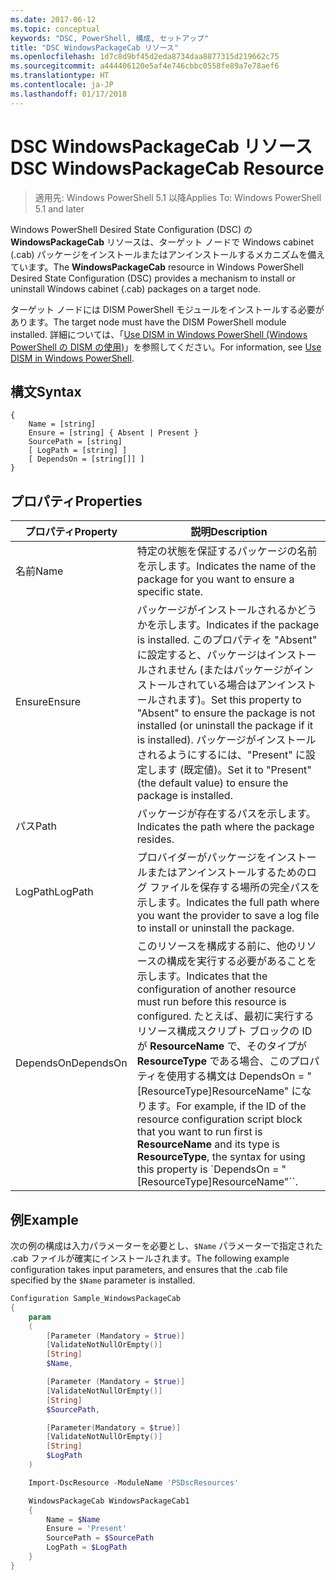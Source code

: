 ```yaml
---
ms.date: 2017-06-12
ms.topic: conceptual
keywords: "DSC, PowerShell, 構成, セットアップ"
title: "DSC WindowsPackageCab リソース"
ms.openlocfilehash: 1d7c8d9bf45d2eda8734daa8877315d219662c75
ms.sourcegitcommit: a444406120e5af4e746cbbc0558fe89a7e78aef6
ms.translationtype: HT
ms.contentlocale: ja-JP
ms.lasthandoff: 01/17/2018
---
```

# <a name="dsc-windowspackagecab-resource"></a><span data-ttu-id="8150d-103">DSC WindowsPackageCab リソース</span><span class="sxs-lookup"><span data-stu-id="8150d-103">DSC WindowsPackageCab Resource</span></span>

> <span data-ttu-id="8150d-104">適用先: Windows PowerShell 5.1 以降</span><span class="sxs-lookup"><span data-stu-id="8150d-104">Applies To: Windows PowerShell 5.1 and later</span></span>

<span data-ttu-id="8150d-105">Windows PowerShell Desired State Configuration (DSC) の **WindowsPackageCab** リソースは、ターゲット ノードで Windows cabinet (.cab) パッケージをインストールまたはアンインストールするメカニズムを備えています。</span><span class="sxs-lookup"><span data-stu-id="8150d-105">The **WindowsPackageCab** resource in Windows PowerShell Desired State Configuration (DSC) provides a mechanism to install or uninstall Windows cabinet (.cab) packages on a target node.</span></span>

<span data-ttu-id="8150d-106">ターゲット ノードには DISM PowerShell モジュールをインストールする必要があります。</span><span class="sxs-lookup"><span data-stu-id="8150d-106">The target node must have the DISM PowerShell module installed.</span></span> <span data-ttu-id="8150d-107">詳細については、「[Use DISM in Windows PowerShell (Windows PowerShell の DISM の使用)](https://msdn.microsoft.com/en-us/windows/hardware/commercialize/manufacture/desktop/use-dism-in-windows-powershell-s14)」を参照してください。</span><span class="sxs-lookup"><span data-stu-id="8150d-107">For information, see [Use DISM in Windows PowerShell](https://msdn.microsoft.com/en-us/windows/hardware/commercialize/manufacture/desktop/use-dism-in-windows-powershell-s14).</span></span> 


## <a name="syntax"></a><span data-ttu-id="8150d-108">構文</span><span class="sxs-lookup"><span data-stu-id="8150d-108">Syntax</span></span>

```
{
    Name = [string]
    Ensure = [string] { Absent | Present }
    SourcePath = [string]
    [ LogPath = [string] ]
    [ DependsOn = [string[]] ]
}
```

## <a name="properties"></a><span data-ttu-id="8150d-109">プロパティ</span><span class="sxs-lookup"><span data-stu-id="8150d-109">Properties</span></span>

|  <span data-ttu-id="8150d-110">プロパティ</span><span class="sxs-lookup"><span data-stu-id="8150d-110">Property</span></span>  |  <span data-ttu-id="8150d-111">説明</span><span class="sxs-lookup"><span data-stu-id="8150d-111">Description</span></span>   | 
|---|---| 
| <span data-ttu-id="8150d-112">名前</span><span class="sxs-lookup"><span data-stu-id="8150d-112">Name</span></span>| <span data-ttu-id="8150d-113">特定の状態を保証するパッケージの名前を示します。</span><span class="sxs-lookup"><span data-stu-id="8150d-113">Indicates the name of the package for you want to ensure a specific state.</span></span>| 
| <span data-ttu-id="8150d-114">Ensure</span><span class="sxs-lookup"><span data-stu-id="8150d-114">Ensure</span></span>| <span data-ttu-id="8150d-115">パッケージがインストールされるかどうかを示します。</span><span class="sxs-lookup"><span data-stu-id="8150d-115">Indicates if the package is installed.</span></span> <span data-ttu-id="8150d-116">このプロパティを "Absent" に設定すると、パッケージはインストールされません (またはパッケージがインストールされている場合はアンインストールされます)。</span><span class="sxs-lookup"><span data-stu-id="8150d-116">Set this property to "Absent" to ensure the package is not installed (or uninstall the package if it is installed).</span></span> <span data-ttu-id="8150d-117">パッケージがインストールされるようにするには、"Present" に設定します (既定値)。</span><span class="sxs-lookup"><span data-stu-id="8150d-117">Set it to "Present" (the default value) to ensure the package is installed.</span></span>|
| <span data-ttu-id="8150d-118">パス</span><span class="sxs-lookup"><span data-stu-id="8150d-118">Path</span></span>| <span data-ttu-id="8150d-119">パッケージが存在するパスを示します。</span><span class="sxs-lookup"><span data-stu-id="8150d-119">Indicates the path where the package resides.</span></span>| 
| <span data-ttu-id="8150d-120">LogPath</span><span class="sxs-lookup"><span data-stu-id="8150d-120">LogPath</span></span>| <span data-ttu-id="8150d-121">プロバイダーがパッケージをインストールまたはアンインストールするためのログ ファイルを保存する場所の完全パスを示します。</span><span class="sxs-lookup"><span data-stu-id="8150d-121">Indicates the full path where you want the provider to save a log file to install or uninstall the package.</span></span>| 
| <span data-ttu-id="8150d-122">DependsOn</span><span class="sxs-lookup"><span data-stu-id="8150d-122">DependsOn</span></span> | <span data-ttu-id="8150d-123">このリソースを構成する前に、他のリソースの構成を実行する必要があることを示します。</span><span class="sxs-lookup"><span data-stu-id="8150d-123">Indicates that the configuration of another resource must run before this resource is configured.</span></span> <span data-ttu-id="8150d-124">たとえば、最初に実行するリソース構成スクリプト ブロックの ID が **ResourceName** で、そのタイプが **ResourceType** である場合、このプロパティを使用する構文は DependsOn = "[ResourceType]ResourceName" になります。</span><span class="sxs-lookup"><span data-stu-id="8150d-124">For example, if the ID of the resource configuration script block that you want to run first is **ResourceName** and its type is **ResourceType**, the syntax for using this property is \`DependsOn = "[ResourceType]ResourceName"\`\`.</span></span>| 

## <a name="example"></a><span data-ttu-id="8150d-125">例</span><span class="sxs-lookup"><span data-stu-id="8150d-125">Example</span></span>

<span data-ttu-id="8150d-126">次の例の構成は入力パラメーターを必要とし、`$Name` パラメーターで指定された .cab ファイルが確実にインストールされます。</span><span class="sxs-lookup"><span data-stu-id="8150d-126">The following example configuration takes input parameters, and ensures that the .cab file specified by the `$Name` parameter is installed.</span></span>

```powershell
Configuration Sample_WindowsPackageCab
{
    param
    (
        [Parameter (Mandatory = $true)]
        [ValidateNotNullOrEmpty()]
        [String]
        $Name,

        [Parameter (Mandatory = $true)]
        [ValidateNotNullOrEmpty()]
        [String]
        $SourcePath,

        [Parameter(Mandatory = $true)]
        [ValidateNotNullOrEmpty()]
        [String]
        $LogPath
    )

    Import-DscResource -ModuleName 'PSDscResources'

    WindowsPackageCab WindowsPackageCab1
    {
        Name = $Name
        Ensure = 'Present'
        SourcePath = $SourcePath
        LogPath = $LogPath
    }
}
```

